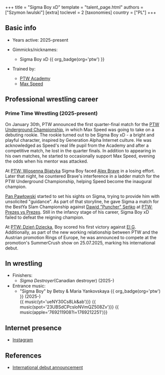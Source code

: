+++
title = "Sigma Boy xD"
template = "talent_page.html"
authors = ["Szymon Iwulski"]
[extra]
toclevel = 2
[taxonomies]
country = ["PL"]
+++

## Basic info

* Years active: 2025-present
* Gimmicks/nicknames:
  - Sigma Boy xD {{ org_badge(org='ptw') }}
  
* Trained by:
  - [PTW Academy](@/o/ptw-academy.md)
  - [Max Speed](@/w/max-speed.md)
 
## Professional wrestling career

### Prime Time Wrestling (2025-present)

On January 30th, PTW announced the first quarter-final match for the [PTW Underground Championship](@/c/ptw-underground-championship.md), in which Max Speed was going to take on a debuting rookie. The rookie turned out to be Sigma Boy xD - a bright and playful character, inspired by Generation Alpha Internet culture. He was acknowledged as Speed's real life pupil from the Academy and after a competitive match, he lost in the quarter finals. In addition to appearing in his own matches, he started to occasionally support Max Speed, evening the odds when his mentor was attacked.

At [PTW: Wiosenna Bijatyka](@/e/ptw/2025-03-15-ptw-wiosenna-bijatyka.md) Sigma Boy faced [Alex Brave](@/w/alex-brave.md) in a losing effort. Later that night, he countered Brave's interference in a ladder match for the PTW Underground Championship, helping Speed become the inaugural champion.

[Pan Pawłowski](@/w/pan-pawlowski.md) started to set his sights on Sigma, trying to provide him with unsolicited "guidance". As part of that storyline, he gave Sigma a match for the BestYa Slam Championship against [Dawid "Puncher" Seńko](@/w/puncher.md) at [PTW: Prezes vs Prezes](@/e/ptw/2025-04-12-ptw-prezes-vs-prezes.md). Still in the infancy stage of his career, Sigma Boy xD failed to defeat the reigning champion. 

At [PTW: Dzień Dziecka](@/e/ptw/2025-05-31-ptw-dzien-dziecka.md), Boy scored his first victory against [El G](@/w/el-g.md).
Additionally, as part of the new working relationship between PTW and the Austrian promotion Rings of Europe, he was announced to compete at the promotion's SummerCrush show on 25.07.2025, marking his international debut.

## In wrestling

* Finishers:
  - _Sigma Destroyer_(Canadian destroyer) (2025-)
* Entrance music:
  - "Sigma Boy" by Betsy & Maria Yankovskaya
    {{ org_badge(org='ptw') }} (2025-) <br>
    {{ music(yt='ueNY30Cs8Lk&ab')}}
    {{ music(spot='23UBSdCPcsloNVmQZ508Zv')}}
    {{ music(apple='769211908?i=1769212251')}}

## Internet presence

* [Instagram](https://www.instagram.com/sigmaboy_ptw/)

## References

* [International debut announcement](https://www.facebook.com/photo?fbid=1288715599378324&set=a.533801284869763)
